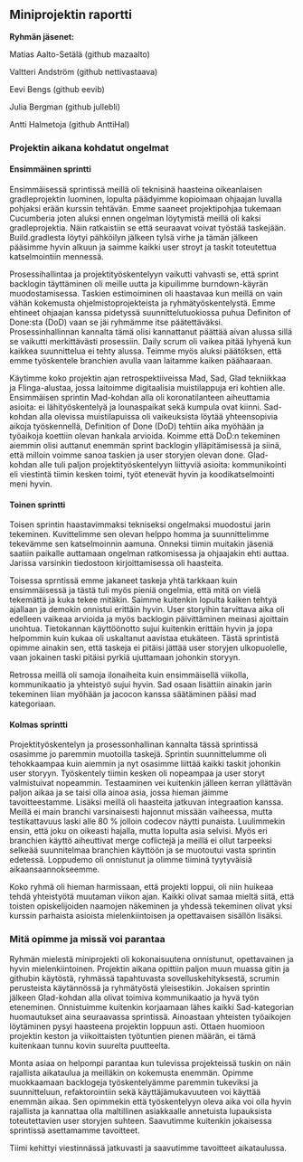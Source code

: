 ## Miniprojektin raportti

**Ryhmän jäsenet:**


Matias Aalto-Setälä (github mazaalto)

Valtteri Andström (github nettivastaava)

Eevi Bengs (github eevib)

Julia Bergman (github jullebli) 

Antti Halmetoja (github AnttiHal)



### Projektin aikana kohdatut ongelmat

#### Ensimmäinen sprintti

Ensimmäisessä sprintissä meillä oli teknisinä haasteina oikeanlaisen gradleprojektin luominen, lopulta päädyimme kopioimaan ohjaajan luvalla pohjaksi erään kurssin tehtävän. Emme saaneet projektipohjaa tukemaan Cucumberia joten aluksi ennen ongelman löytymistä meillä oli kaksi gradleprojektia. Näin ratkaistiin se että seuraavat voivat työstää taskejään. Build.gradlesta löytyi pähköilyn jälkeen tylsä virhe ja tämän jälkeen pääsimme hyvin alkuun ja saimme kaikki user stroyt ja taskit toteutettua katselmointiin mennessä.

Prosessihallintaa ja projektityöskentelyyn vaikutti vahvasti se, että sprint backlogin täyttäminen oli meille uutta ja kipuilimme burndown-käyrän muodostamisessa. Taskien estimoiminen oli haastavaa kun meillä on vain vähän kokemusta ohjelmistoprojekteista ja ryhmätyöskentelystä. Emme ehtineet ohjaajan kanssa pidetyssä suunnittelutuokiossa puhua Definiton of Done:sta (DoD) vaan se jäi ryhmämme itse päätettäväksi. Prosessinhallinnan kannalta tämä olisi kannattanut päättää aivan alussa sillä se vaikutti merkittävästi prosessiin. Daily scrum oli vaikea pitää lyhyenä kun kaikkea suunnittelua ei tehty alussa. Teimme myös aluksi päätöksen, että emme työskentele branchien avulla vaan laitamme kaiken päähaaraan.

Käytimme koko projektin ajan retrospektiiveissa Mad, Sad, Glad tekniikkaa ja Flinga-alustaa, jossa laitoimme digitaalisia muistilappuja eri kohtien alle. Ensimmäisen sprintin Mad-kohdan alla oli koronatilanteen aiheuttamia asioita: ei lähityöskentelyä ja lounaspaikat sekä kumpula ovat kiinni. Sad-kohdan alla olevissa muistilapuissa oli vaikeuksista löytää yhteensopivia aikoja työskennellä, Definition of Done (DoD) tehtiin aika myöhään ja työaikoja koettiin olevan hankala arvioida. Koimme että DoD:n tekeminen aiemmin olisi auttanut enemmän sprint backlogin ylläpitämisessä ja siinä, että milloin voimme sanoa taskien ja user storyjen olevan done. Glad-kohdan alle tuli paljon projektityöskentelyyn liittyviä asioita: kommunikointi eli viestintä tiimin kesken toimi, työt etenevät hyvin ja koodikatselmointi meni hyvin.

#### Toinen sprintti

Toisen sprintin haastavimmaksi tekniseksi ongelmaksi muodostui jarin tekeminen. Kuvittelimme sen olevan helppo homma ja suunnittelimme tekevämme sen katselmoinnin aamuna. Onneksi tiimin muitakin jäseniä saatiin paikalle auttamaan ongelman ratkomisessa ja ohjaajakin ehti auttaa. Jarissa varsinkin tiedostoon kirjoittamisessa oli haasteita.

Toisessa sprntissä emme jakaneet taskeja yhtä tarkkaan kuin ensimmäisessä ja tästä tuli myös pieniä ongelmia, että mitä on vielä tekemättä ja kuka tekee mitäkin. Saimme kuitenkin lopulta kaiken tehtyä ajallaan ja demokin onnistui erittäin hyvin. User storyihin tarvittava aika oli edelleen vaikeaa arvioida ja myös backlogin päivittäminen meinasi ajoittain unohtua. Tietokannan käyttöönotto sujui kuitenkin erittäin hyvin ja jopa helpommin kuin kukaa oli uskaltanut aavistaa etukäteen. Tästä sprintistä opimme ainakin sen, että taskeja ei pitäisi jättää user storyjen ulkopuolelle, vaan jokainen taski pitäisi pyrkiä ujuttamaan johonkin storyyn. 

Retrossa meillä oli samoja ilonaiheita kuin ensimmäisellä viikolla, kommunikaatio ja yhteistyö sujui hyvin. Sad osaan lisättiin ainakin jarin tekeminen liian myöhään ja jacocon kanssa säätäminen pääsi mad kategoriaan. 


#### Kolmas sprintti

Projektityöskentelyn ja prosessonhallinan kannalta tässä sprintissä osasimme jo paremmin muotoilla taskejä. Sprintin suunnittelumme oli tehokkaampaa kuin aiemmin ja nyt osasimme liittää kaikki taskit johonkin user storyyn. Työskentely tiimin kesken oli nopeampaa ja user storyt valmistuivat nopeammin. Testaaminen vei kuitenkin jälleen kerran yllättävän paljon aikaa ja se taisi olla ainoa asia, jossa hieman jäimme tavoitteestamme. Lisäksi meillä oli haasteita jatkuvan integraation kanssa. Meillä ei main branchi varsinaisesti hajonnut missään vaiheessa, mutta testikattavuus laski alle 80 % jolloin codecov näytti punaista. Luulimmekin ensin, että joku on oikeasti hajalla, mutta lopulta asia selvisi. Myös eri branchien käyttö aiheuttivat merge coflictejä ja meillä ei ollut tarpeeksi selkeää suunnitelmaa branchien käyttöön ja se muotoutui vasta sprintin edetessä. Loppudemo oli onnistunut ja olimme tiiminä tyytyväisiä aikaansaannokseemme. 

Koko ryhmä oli hieman harmissaan, että projekti loppui, oli niin huikeaa tehdä yhteistyötä muutaman viikon ajan. Kaikki olivat samaa mieltä siitä, että toisten opiskelijoiden naamojen näkeminen ja yhdessä tekeminen olivat yksi kurssin parhaista asioista mielenkiintoisen ja opettavaisen sisällön lisäksi. 

### Mitä opimme ja missä voi parantaa

Ryhmän mielestä miniprojekti oli kokonaisuutena onnistunut, opettavainen ja hyvin mielenkiintoinen. Projektin aikana opittiin paljon muun muassa gitin ja githubin käytöstä, ryhmässä tapahtuvasta sovelluskehityksestä, scrumin perusteista käytännössä ja ryhmätyöstä yleisestikin. Jokaisen sprintin jälkeen Glad-kohdan alla olivat toimiva kommunikaatio ja hyvä työn eteneminen. Onnistuimme kuitenkin korjaamaan lähes kaikki Sad-kategorian huomautukset aina seuraavassa sprintissä. Ainoastaan yhteisten työaikojen löytäminen pysyi haasteena projektin loppuun asti. Ottaen huomioon projektin keston ja viikoittaisten työtuntien pienen määrän, ei tämä kuitenkaan tunnu kovin suurelta puutteelta. 

Monta asiaa on helpompi parantaa kun tulevissa projekteissä tuskin on näin rajallista aikataulua ja meilläkin on kokemusta enemmän. Opimme muokkaamaan backlogeja työskentelyämme paremmin tukeviksi ja suunnitteluun, refaktorointiin sekä käyttäjämukavuuteen voi käyttää enemmän aikaa. Sen opimmekin että työskentelyyn oleva aika voi olla hyvin rajallista ja kannattaa olla maltillinen asiakkaalle annetuista lupauksista toteutettavien user storyjen suhteen. Saavutimme kuitenkin jokaisessa sprintissä asettamamme tavoitteet.

Tiimi kehittyi viestinnässä jatkuvasti ja saavutimme tavoitteet aikataulussa.

